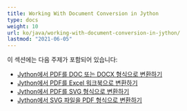 ```yaml
---
title: Working With Document Conversion in Jython
type: docs
weight: 10
url: ko/java/working-with-document-conversion-in-jython/
lastmod: "2021-06-05"
---
```


이 섹션에는 다음 주제가 포함되어 있습니다:

- [Jython에서 PDF를 DOC 또는 DOCX 형식으로 변환하기](/pdf/java/convert-pdf-to-doc-or-docx-format-in-jython/)
- [Jython에서 PDF를 Excel 워크북으로 변환하기](/pdf/java/convert-pdf-to-excel-workbook-in-jython)
- [Jython에서 PDF를 SVG 형식으로 변환하기](/pdf/java/convert-pdf-to-svg-format-in-jython/)
- [Jython에서 SVG 파일을 PDF 형식으로 변환하기](/pdf/java/convert-svg-file-to-pdf-format-in-jython/)